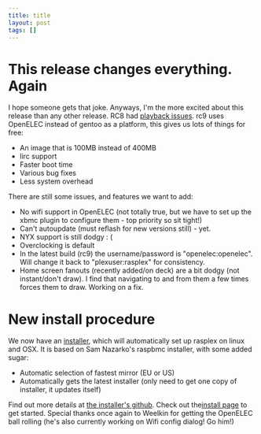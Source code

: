 ```yaml
---
title: title
layout: post
tags: []
---
```



This release changes everything. Again
======================================

I hope someone gets that joke. Anyways, I'm the more excited about this release than any other release. RC8 had [playback issues](https://trello.com/c/MCByIded). rc9 uses OpenELEC instead of gentoo as a platform, this gives us lots of things for free:

-   An image that is 100MB instead of 400MB
-   lirc support
-   Faster boot time
-   Various bug fixes
-   Less system overhead

There are still some issues, and features we want to add:

-   No wifi support in OpenELEC (not totally true, but we have to set up the xbmc plugin to configure them - top priority so sit tight!)
-   Can't autoupdate (must reflash for new versions still) - yet.
-   NYX support is still dodgy : (
-   Overclocking is default
-   In the latest build (rc9) the username/password is "openelec:openelec". Will change it back to "plexuser:rasplex" for consistency.
-   Home screen fanouts (recently added/on deck) are a bit dodgy (not instant/don't draw). I find that navigating to and from them a few times forces them to draw. Working on a fix.

New install procedure
=====================

We now have an [installer](https://raw.github.com/dalehamel/rasplex-installer/master/getrasplex.py), which will automatically set up rasplex on linux and OSX. It is based on Sam Nazarko's raspbmc installer, with some added sugar:

-   Automatic selection of fastest mirror (EU or US)
-   Automatically gets the latest installer (only need to get one copy of installer, it updates itself)

Find out more details at [the installer's github](https://github.com/dalehamel/rasplex-installer). Check out the[install page](https://blog.srvthe.net/get-rasplex "Get rasplex") to get started. Special thanks once again to Weelkin for getting the OpenELEC ball rolling (he's also currently working on Wifi config dialog! Go him!)
